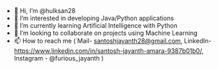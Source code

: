 - 👋 Hi, I’m @hulksan28
- 👀 I’m interested in developing Java/Python applications
- 🌱 I’m currently learning Artificial Intelligence with Python
- 💞️ I’m looking to collaborate on projects using Machine Learning
- 📫 How to reach me (  Mail- santoshjayanth28@gmail.com, LinkedIn-https://www.linkedin.com/in/santosh-jayanth-amara-9387b01b0/, Instagram - @furious_jayanth  )
